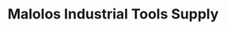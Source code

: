 ---
title: "Malolos Industrial Tools Supply"
url: /malolos/malolos-industrial-tools-supply/
shop: hardware
---